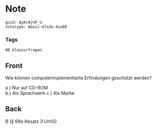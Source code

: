 # Note
```
guid: AyKrAj%P_U
notetype: Basic-d7a3e-4ce08
```

### Tags
```
00_klausurfragen
```

## Front
Wie können computerimplementierte Erfindungen geschützt werden?
<div>
  a.) Nur auf CD-ROM
</div>
<div>
  b.) Als Sprachwerk c.) Als Marke
</div>

## Back
B (§ 69a Absatz 3 UrhG)
